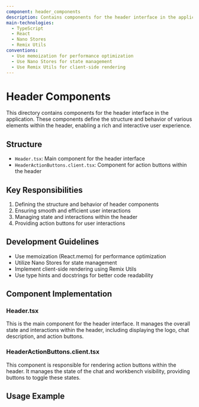 ```yaml
---
component: header_components
description: Contains components for the header interface in the application
main-technologies:
  - TypeScript
  - React
  - Nano Stores
  - Remix Utils
conventions:
  - Use memoization for performance optimization
  - Use Nano Stores for state management
  - Use Remix Utils for client-side rendering
---
```


# Header Components

This directory contains components for the header interface in the application. These components define the structure and behavior of various elements within the header, enabling a rich and interactive user experience.

## Structure

- `Header.tsx`: Main component for the header interface
- `HeaderActionButtons.client.tsx`: Component for action buttons within the header

## Key Responsibilities

1. Defining the structure and behavior of header components
2. Ensuring smooth and efficient user interactions
3. Managing state and interactions within the header
4. Providing action buttons for user interactions

## Development Guidelines

- Use memoization (React.memo) for performance optimization
- Utilize Nano Stores for state management
- Implement client-side rendering using Remix Utils
- Use type hints and docstrings for better code readability

## Component Implementation

### Header.tsx

This is the main component for the header interface. It manages the overall state and interactions within the header, including displaying the logo, chat description, and action buttons.

### HeaderActionButtons.client.tsx

This component is responsible for rendering action buttons within the header. It manages the state of the chat and workbench visibility, providing buttons to toggle these states.

## Usage Example

